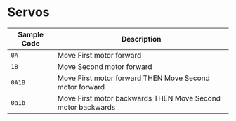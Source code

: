 # Servos

|Sample Code    |Description    |
| ------------- |-------------| 
|`0A`     |Move First motor forward| 
|`1B`     |Move Second motor forward|
|`0A1B`   |Move First motor forward THEN Move Second motor forward|
|`0a1b`   |Move First motor backwards THEN Move Second motor backwards|
